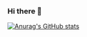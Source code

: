 ### Hi there 👋
[![Anurag's GitHub stats](https://github-readme-stats.vercel.app/api?username=Ashhwinnnn)](https://github.com/anuraghazra/github-readme-stats)
